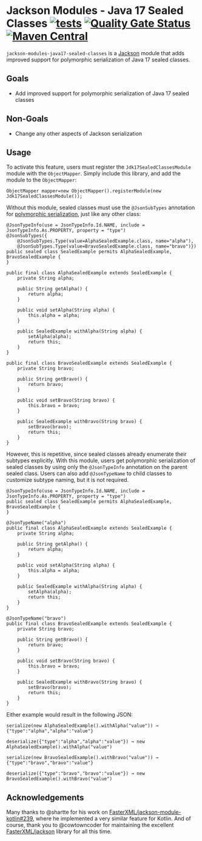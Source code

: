 # Jackson Modules - Java 17 Sealed Classes [![tests](https://github.com/sigpwned/jackson-modules-java-17-sealed-classes/actions/workflows/tests.yml/badge.svg)](https://github.com/sigpwned/jackson-modules-java-17-sealed-classes/actions/workflows/tests.yml) [![Quality Gate Status](https://sonarcloud.io/api/project_badges/measure?project=sigpwned_jackson-modules-java-17-sealed-classes&metric=alert_status)](https://sonarcloud.io/summary/new_code?id=sigpwned_jackson-modules-java-17-sealed-classes) [![Maven Central](https://maven-badges.herokuapp.com/maven-central/com.sigpwned/jackson-modules-java17-sealed-classes/badge.svg)](https://maven-badges.herokuapp.com/maven-central/com.sigpwned/jackson-modules-java17-sealed-classes)

`jackson-modules-java17-sealed-classes` is a [Jackson](https://github.com/FasterXML/jackson) module that adds improved support for polymorphic serialization of Java 17 sealed classes.

## Goals

* Add improved support for polymorphic serialization of Java 17 sealed classes

## Non-Goals

* Change any other aspects of Jackson serialization

## Usage

To activate this feature, users must register the `Jdk17SealedClassesModule` module with the `ObjectMapper`. Simply include this library, and add the module to the `ObjectMapper`:

    ObjectMapper mapper=new ObjectMapper().registerModule(new Jdk17SealedClassesModule());

Without this module, sealed classes must use the `@JsonSubTypes` annotation for [polymorphic serialization](https://www.baeldung.com/jackson-annotations), just like any other class:

    @JsonTypeInfo(use = JsonTypeInfo.Id.NAME, include = JsonTypeInfo.As.PROPERTY, property = "type")
    @JsonSubTypes({
        @JsonSubTypes.Type(value=AlphaSealedExample.class, name="alpha"),
        @JsonSubTypes.Type(value=BravoSealedExample.class, name="bravo")})
    public sealed class SealedExample permits AlphaSealedExample, BravoSealedExample {
    }
    
    public final class AlphaSealedExample extends SealedExample {
        private String alpha;
        
        public String getAlpha() {
            return alpha;
        }
        
        public void setAlpha(String alpha) {
            this.alpha = alpha;
        }
        
        public SealedExample withAlpha(String alpha) {
            setAlpha(alpha);
            return this;
        }
    }
    
    public final class BravoSealedExample extends SealedExample {
        private String bravo;
        
        public String getBravo() {
            return bravo;
        }
        
        public void setBravo(String bravo) {
            this.bravo = bravo;
        }
        
        public SealedExample withBravo(String bravo) {
            setBravo(bravo);
            return this;
        }
    }

However, this is repetitive, since sealed classes already enumerate their subtypes explicitly. With this module, users get polymorphic serialization of sealed classes by using only the `@JsonTypeInfo` annotation on the parent sealed class. Users can also add `@JsonTypeName` to child classes to customize subtype naming, but it is not required.

    @JsonTypeInfo(use = JsonTypeInfo.Id.NAME, include = JsonTypeInfo.As.PROPERTY, property = "type")
    public sealed class SealedExample permits AlphaSealedExample, BravoSealedExample {
    }
    
    @JsonTypeName("alpha")
    public final class AlphaSealedExample extends SealedExample {
        private String alpha;
        
        public String getAlpha() {
            return alpha;
        }
        
        public void setAlpha(String alpha) {
            this.alpha = alpha;
        }
        
        public SealedExample withAlpha(String alpha) {
            setAlpha(alpha);
            return this;
        }
    }
    
    @JsonTypeName("bravo")
    public final class BravoSealedExample extends SealedExample {
        private String bravo;
        
        public String getBravo() {
            return bravo;
        }
        
        public void setBravo(String bravo) {
            this.bravo = bravo;
        }
        
        public SealedExample withBravo(String bravo) {
            setBravo(bravo);
            return this;
        }
    }
    
Either example would result in the following JSON:

    serialize(new AlphaSealedExample().withAlpha("value")) → {"type":"alpha","alpha":"value"}

    deserialize({"type":"alpha","alpha":"value"}) → new AlphaSealedExample().withAlpha("value")
    
    serialize(new BravoSealedExample().withBravo("value")) → {"type":"bravo","bravo":"value"}
    
    deserialize({"type":"bravo","bravo":"value"}) → new BravoSealedExample().withBravo("value")
    
## Acknowledgements

Many thanks to @shartte for his work on [FasterXML/jackson-module-kotlin#239](https://github.com/FasterXML/jackson-module-kotlin/issues/239), where he implemented a very similar feature for Kotlin. And of course, thank you to @cowtowncoder for maintaining the excellent [FasterXML/jackson](https://github.com/FasterXML/jackson) library for all this time.

